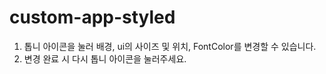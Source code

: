 # custom-app-styled

1) 톱니 아이콘을 눌러 배경, ui의 사이즈 및 위치, FontColor를 변경할 수 있습니다.
2) 변경 완료 시 다시 톱니 아이콘을 눌러주세요.
